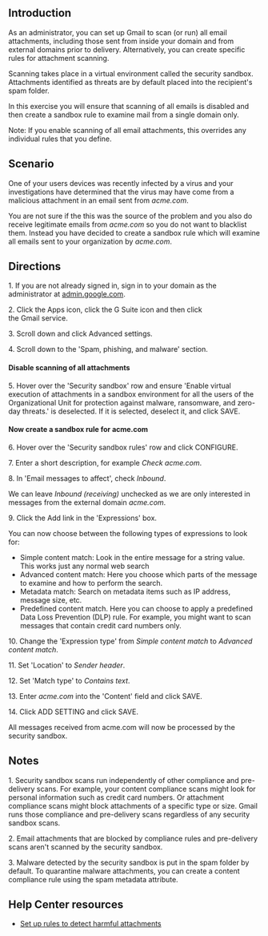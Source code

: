 ## Introduction

As an administrator, you can set up Gmail to scan (or run) all email attachments, including those sent from inside your domain and from external domains prior to delivery. Alternatively, you can create specific rules for attachment scanning.

Scanning takes place in a virtual environment called the security sandbox. Attachments identified as threats are by default placed into the recipient's spam folder.

In this exercise you will ensure that scanning of all emails is disabled and then create a sandbox rule to examine mail from a single domain only.

Note: If you enable scanning of all email attachments, this overrides any individual rules that you define.

## Scenario

One of your users devices was recently infected by a virus and your investigations have determined that the virus may have come from a malicious attachment in an email sent from *acme.com*.

You are not sure if the this was the source of the problem and you also do receive legitimate emails from *acme.com* so you do not want to blacklist them. Instead you have decided to create a sandbox rule which will examine all emails sent to your organization by *acme.com*.

## Directions

1\. If you are not already signed in, sign in to your domain as the administrator at [admin.google.com](https://admin.google.com/).

2\. Click the Apps icon, click the G Suite icon and then click the Gmail service.

3\. Scroll down and click Advanced settings.

4\. Scroll down to the 'Spam, phishing, and malware' section.

#### Disable scanning of all attachments

5\. Hover over the 'Security sandbox' row and ensure 'Enable virtual execution of attachments in a sandbox environment for all the users of the Organizational Unit for protection against malware, ransomware, and zero-day threats.' is deselected. If it is selected, deselect it, and click SAVE.

#### Now create a sandbox rule for acme.com

6\. Hover over the 'Security sandbox rules' row and click CONFIGURE.

7\. Enter a short description, for example *Check acme.com*.

8\. In 'Email messages to affect', check *Inbound*.

We can leave *Inbound (receiving)* unchecked as we are only interested in messages from the external domain *acme.com*.

9\. Click the Add link in the 'Expressions' box.

You can now choose between the following types of expressions to look for:

-   Simple content match: Look in the entire message for a string value. This works just any normal web search
-   Advanced content match: Here you choose which parts of the message to examine and how to perform the search.
-   Metadata match: Search on metadata items such as IP address, message size, etc.
-   Predefined content match. Here you can choose to apply a predefined Data Loss Prevention (DLP) rule. For example, you might want to scan messages that contain credit card numbers only.

10\. Change the 'Expression type' from *Simple content match* to *Advanced content match*.

11\. Set 'Location' to *Sender header*.

12\. Set 'Match type' to *Contains text*.

13\. Enter *acme.com* into the 'Content' field and click SAVE.

14\. Click ADD SETTING and click SAVE.

All messages received from acme.com will now be processed by the security sandbox.

## Notes

1\. Security sandbox scans run independently of other compliance and pre-delivery scans. For example, your content compliance scans might look for personal information such as credit card numbers. Or attachment compliance scans might block attachments of a specific type or size. Gmail runs those compliance and pre-delivery scans regardless of any security sandbox scans.

2\. Email attachments that are blocked by compliance rules and pre-delivery scans aren't scanned by the security sandbox.

3\. Malware detected by the security sandbox is put in the spam folder by default. To quarantine malware attachments, you can create a content compliance rule using the spam metadata attribute.

## Help Center resources

-   [Set up rules to detect harmful attachments](https://support.google.com/a/answer/7676854 "Set up rules to detect harmful attachments")
